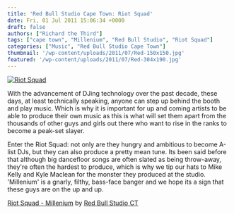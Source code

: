 ```yaml
---
title: 'Red Bull Studio Cape Town: Riot Squad'
date: Fri, 01 Jul 2011 15:06:34 +0000
draft: false
authors: ["Richard the Third"]
tags: ["cape town", "Millenium", "Red Bull Studio", "Riot Squad"]
categories: ["Music", "Red Bull Studio Cape Town"]
thumbnail: '/wp-content/uploads/2011/07/Red-150x150.jpg'
featured: '/wp-content/uploads/2011/07/Red-304x190.jpg'
---
```


[![](/wp-content/uploads/2011/07/Red-e1309532674209.jpg "Riot Squad")](/2011/07/01/red-bull-studio-cape-town-riot-squad/red/)

With the advancement of DJing technology over the past decade, these days, at least technically speaking, anyone can step up behind the booth and play music. Which is why it is important for up and coming artists to be able to produce their own music as this is what will set them apart from the thousands of other guys and girls out there who want to rise in the ranks to become a peak-set slayer.

Enter the Riot Squad: not only are they hungry and ambitious to become A-list DJs, but they can also produce a pretty mean tune. Its been said before that although big dancefloor songs are often slated as being throw-away, they're often the hardest to produce, which is why we tip our hats to Mike Kelly and Kyle Maclean for the monster they produced at the studio. 'Millenium' is a gnarly, filthy, bass-face banger and we hope its a sign that these guys are on the up and up.

[Riot Squad - Millenium](http://soundcloud.com/red-bull-studio-ct/millenium) by [Red Bull Studio CT](http://soundcloud.com/red-bull-studio-ct)

